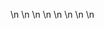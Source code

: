 

















































\n
\n
\n
\n
\n
\n
\n
\n






































































































































































































































































































































